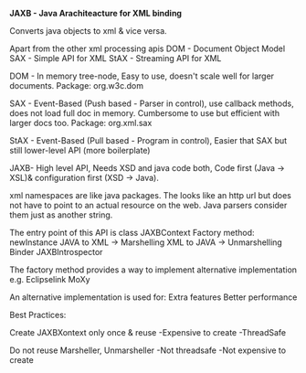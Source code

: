 **JAXB - Java Arachiteacture for XML binding**

Converts java objects to xml & vice versa.

Apart from the other xml processing apis
DOM - Document Object Model
SAX - Simple API for XML
StAX - Streaming API for XML

DOM - In memory tree-node, Easy to use, doesn't scale well for larger documents. Package: org.w3c.dom

SAX -  Event-Based (Push based - Parser in control), use callback methods, does not load full doc in memory. Cumbersome to use but efficient with larger docs too.
Package: org.xml.sax

StAX - Event-Based (Pull based - Program in control), Easier that SAX but still lower-level API (more boilerplate)

JAXB- High level API, Needs XSD and java code both, Code first (Java -> XSL)& configuration first (XSD -> Java).

xml namespaces are like java packages. The looks like an http url but does not have to point to an actual resource on the web. Java parsers consider them just as another string.

The entry point of this API is class JAXBContext
Factory method: newInstance
JAVA to XML -> Marshelling
XML to JAVA -> Unmarshelling
Binder
JAXBIntrospector

The factory method provides a way to implement alternative implementation
e.g. Eclipselink MoXy

An alternative implementation is used for:
Extra features
Better performance

Best Practices:

Create JAXBXontext only once & reuse
-Expensive to create
-ThreadSafe

Do not reuse Marsheller, Unmarsheller
-Not threadsafe
-Not expensive to create
